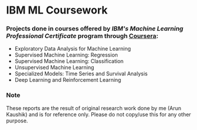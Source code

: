 # IBM ML Coursework

### Projects done in courses offered by *IBM's Machine Learning Professional Certificate* program through [Coursera](https://www.coursera.org/professional-certificates/ibm-machine-learning):

- Exploratory Data Analysis for Machine Learning
- Supervised Machine Learning: Regression
- Supervised Machine Learning: Classification
- Unsupervised Machine Learning
- Specialized Models: Time Series and Survival Analysis
- Deep Learning and Reinforcement Learning


### Note

These reports are the result of original research work done by me (Arun Kaushik) and is for reference only. Please do not copy/use this for any other purpose.

